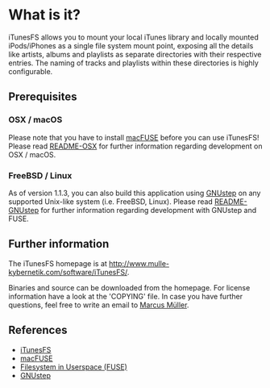 # What is it?

iTunesFS allows you to mount your local iTunes library and locally mounted
iPods/iPhones as a single file system mount point, exposing all the details
like artists, albums and playlists as separate directories with their
respective entries. The naming of tracks and playlists within these directories
is highly configurable.

## Prerequisites

### OSX / macOS

Please note that you have to install [macFUSE](https://osxfuse.github.io/)
before you can use iTunesFS!
Please read [README-OSX](README-OSX.md) for further information regarding
development on OSX / macOS.

### FreeBSD / Linux

As of version 1.1.3, you can also build this application using
[GNUstep](http://www.gnustep.org/) on any supported Unix-like system
(i.e. FreeBSD, Linux). Please read [README-GNUstep](README-GNUstep.md) for
further information regarding development with GNUstep and FUSE.

## Further information

The iTunesFS homepage is at http://www.mulle-kybernetik.com/software/iTunesFS/.

Binaries and source can be downloaded from the homepage.
For license information have a look at the 'COPYING' file.
In case you have further questions, feel free to write an email to
[Marcus Müller](mailto:<znek@mulle-kybernetik.com>).

## References

- [iTunesFS](http://www.mulle-kybernetik.com/software/iTunesFS/)
- [macFUSE](https://osxfuse.github.io/)
- [Filesystem in Userspace (FUSE)](https://en.wikipedia.org/wiki/Filesystem_in_Userspace)
- [GNUstep](http://www.gnustep.org/)
